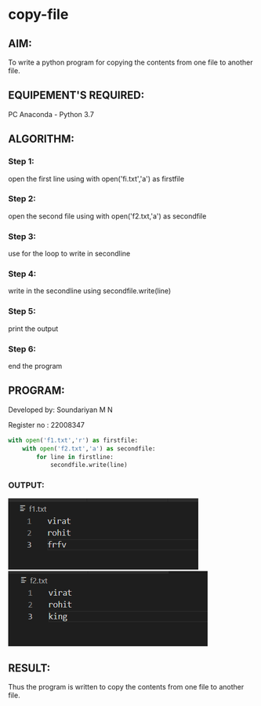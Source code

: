 # copy-file
## AIM:
To write a python program for copying the contents from one file to another file.
## EQUIPEMENT'S REQUIRED: 
PC
Anaconda - Python 3.7
## ALGORITHM: 

### Step 1:
open the first line using with open('fi.txt','a') as firstfile

### Step 2:
open the second file using with open('f2.txt,'a') as secondfile
 
### Step 3: 
use for the loop to write in secondline

### Step 4:
write in the secondline using secondfile.write(line)  

### Step 5: 
print the output

### Step 6:
end the program 

## PROGRAM:
Developed by: Soundariyan M N

Register no : 22008347

```python
with open('f1.txt','r') as firstfile:
    with open('f2.txt','a') as secondfile:
        for line in firstline:
            secondfile.write(line)
```        

### OUTPUT:
![model](out.png)
![model](put.png)



## RESULT:
Thus the program is written to copy the contents from one file to another file.